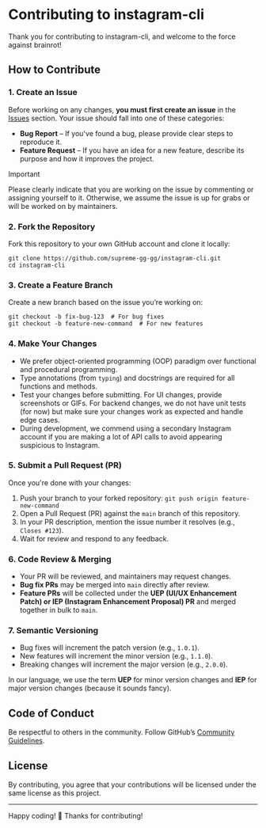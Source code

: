 # Contributing to instagram-cli

Thank you for contributing to instagram-cli, and welcome to the force against brainrot!

## How to Contribute

### 1. Create an Issue

Before working on any changes, **you must first create an issue** in the [Issues](../../issues) section. Your issue should fall into one of these categories:

- **Bug Report** – If you've found a bug, please provide clear steps to reproduce it.
- **Feature Request** – If you have an idea for a new feature, describe its purpose and how it improves the project.

> [!IMPORTANT]
> Please clearly indicate that you are working on the issue by commenting or assigning yourself to it. Otherwise, we assume the issue is up for grabs or will be worked on by maintainers.

### 2. Fork the Repository

Fork this repository to your own GitHub account and clone it locally:

```
git clone https://github.com/supreme-gg-gg/instagram-cli.git
cd instagram-cli
```

### 3. Create a Feature Branch

Create a new branch based on the issue you’re working on:

```
git checkout -b fix-bug-123  # For bug fixes
git checkout -b feature-new-command  # For new features
```

### 4. Make Your Changes

- We prefer object-oriented programming (OOP) paradigm over functional and procedural programming.
- Type annotations (from `typing`) and docstrings are required for all functions and methods.
- Test your changes before submitting. For UI changes, provide screenshots or GIFs. For backend changes, we do not have unit tests (for now) but make sure your changes work as expected and handle edge cases.
- During development, we commend using a secondary Instagram account if you are making a lot of API calls to avoid appearing suspicious to Instagram.

### 5. Submit a Pull Request (PR)

Once you're done with your changes:

1. Push your branch to your forked repository: `git push origin feature-new-command`
2. Open a Pull Request (PR) against the `main` branch of this repository.
3. In your PR description, mention the issue number it resolves (e.g., `Closes #123`).
4. Wait for review and respond to any feedback.

### 6. Code Review & Merging

- Your PR will be reviewed, and maintainers may request changes.
- **Bug fix PRs** may be merged into `main` directly after review.
- **Feature PRs** will be collected under the **UEP (UI/UX Enhancement Patch) or IEP (Instagram Enhancement Proposal) PR** and merged together in bulk to `main`.

### 7. Semantic Versioning

- Bug fixes will increment the patch version (e.g., `1.0.1`).
- New features will increment the minor version (e.g., `1.1.0`).
- Breaking changes will increment the major version (e.g., `2.0.0`).

In our language, we use the term **UEP** for minor version changes and **IEP** for major version changes (because it sounds fancy).

## Code of Conduct

Be respectful to others in the community. Follow GitHub’s [Community Guidelines](https://docs.github.com/en/site-policy/github-terms/github-community-guidelines).

## License

By contributing, you agree that your contributions will be licensed under the same license as this project.

---

Happy coding! 🚀 Thanks for contributing!
